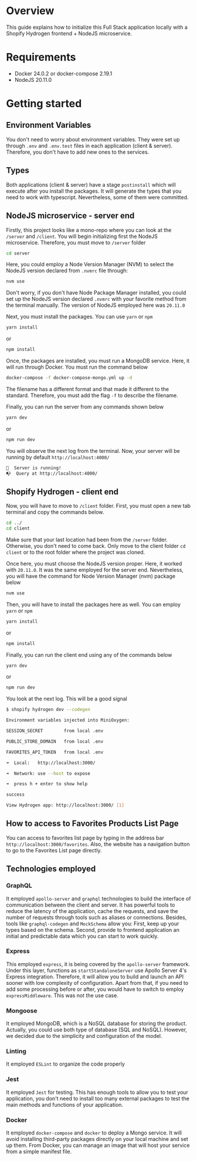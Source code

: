 # Overview

This guide explains how to initialize this Full Stack application locally with a Shopify Hydrogen frontend + NodeJS microservice.

# Requirements

- Docker 24.0.2 or docker-compose 2.19.1
- NodeJS 20.11.0

# Getting started

## Environment Variables

You don't need to worry about environment variables. They were set up through `.env` and `.env.test` files in each application (client & server). Therefore, you don't have to add new ones to the services.

## Types

Both applications (client & server) have a stage `postinstall` which will execute after you install the packages. It will generate the types that you need to work with typescript. Nevertheless, some of them were committed.

## NodeJS microservice - server end

Firstly, this project looks like a mono-repo where you can look at the `/server` and `/client`. You will begin initializing first the NodeJS microservice. Therefore, you must move to `/server` folder

```bash
cd server
```

Here, you could employ a Node Version Manager (NVM) to select the NodeJS version declared from `.nvmrc` file through:

```bash
nvm use
```

Don't worry, if you don't have Node Package Manager installed, you could set up the NodeJS version declared `.nvmrc` with your favorite method from the terminal manually. The version of NodeJS employed here was `20.11.0`

Next, you must install the packages. You can use `yarn` or `npm`

```bash
yarn install
```

or

```bash
npm install
```

Once, the packages are installed, you must run a MongoDB service. Here, it will run through Docker. You must run the command below

```bash
docker-compose -f docker-compose-mongo.yml up -d
```

The filename has a different format and that made it different to the standard. Therefore, you must add the flag `-f` to describe the filename.

Finally, you can run the server from any commands shown below

```bash
yarn dev
```

or

```bash
npm run dev
```

You will observe the next log from the terminal. Now, your server will be running by default `http://localhost:4000/`

```bash
🚀  Server is running!
📭  Query at http://localhost:4000/
```

## Shopify Hydrogen - client end

Now, you will have to move to `/client` folder. First, you must open a new tab terminal and copy the commands below.

```bash
cd ../
cd client
```

Make sure that your last location had been from the `/server` folder. Otherwise, you don't need to come back. Only move to the client folder `cd client` or to the root folder where the project was cloned.

Once here, you must choose the NodeJS version proper. Here, it worked with `20.11.0`. It was the same employed for the server end. Nevertheless, you will have the command for Node Version Manager (nvm) package below

```bash
nvm use
```

Then, you will have to install the packages here as well. You can employ `yarn` or `npm`

```bash
yarn install
```

or

```bash
npm install
```

Finally, you can run the client end using any of the commands below

```bash
yarn dev
```

or

```bash
npm run dev
```

You look at the next log. This will be a good signal

```bash
$ shopify hydrogen dev --codegen

Environment variables injected into MiniOxygen:

SESSION_SECRET        from local .env

PUBLIC_STORE_DOMAIN   from local .env

FAVORITES_API_TOKEN   from local .env

➜  Local:   http://localhost:3000/

➜  Network: use --host to expose

➜  press h + enter to show help

success

View Hydrogen app: http://localhost:3000/ [1]

```

## How to access to Favorites Products List Page

You can access to favorites list page by typing in the address bar `http://localhost:3000/favorites`. Also, the website has a navigation button to go to the Favorites List page directly.

## Technologies employed

### GraphQL

It employed `apollo-server` and `graphql` technologies to build the interface of communication between the client and server. It has powerful tools to reduce the latency of the application, cache the requests, and save the number of requests through tools such as aliases or connections. Besides, tools like `graphql-codegen` and `MockSchema` allow you: First, keep up your types based on the schema. Second, provide to frontend application an initial and predictable data which you can start to work quickly.

### Express

This employed `express`, it is being covered by the `apollo-server` framework. Under this layer, functions as `startStandaloneServer` use Apollo Server 4's Express integration. Therefore, it will allow you to build and launch an API sooner with low complexity of configuration. Apart from that, if you need to add some processing before or after, you would have to switch to employ `expressMiddleware`. This was not the use case.

### Mongoose

It employed MongoDB, which is a NoSQL database for storing the product. Actually, you could use both type of database (SQL and NoSQL). However, we decided due to the simplicity and configuration of the model.

### Linting

It employed `ESLint` to organize the code properly

### Jest

It employed `Jest` for testing. This has enough tools to allow you to test your application, you don't need to install too many external packages to test the main methods and functions of your application.

### Docker

It employed `docker-compose` and `docker` to deploy a Mongo service. It will avoid installing third-party packages directly on your local machine and set up them. From Docker, you can manage an image that will host your service from a simple manifest file.